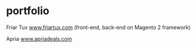 # portfolio

Friar Tux 
www.friartux.com (front-end, back-end on Magento 2 framework)

Apria
www.apriadeals.com

